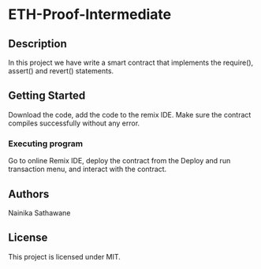 # ETH-Proof-Intermediate

## Description

In this project we have write a smart contract that implements the require(), assert() and revert() statements.

## Getting Started

Download the code, add the code to the remix IDE. Make sure the contract compiles successfully without any error.

### Executing program

Go to online Remix IDE, deploy the contract from the Deploy and run transaction menu, and interact with the contract.

## Authors

Nainika Sathawane

## License

This project is licensed under MIT.

